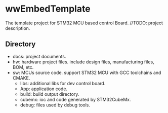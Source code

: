 # wwEmbedTemplate

The template project for STM32 MCU based control Board.
//TODO: project description.

## Directory

- docs: project documents.
- hw: hardware project files. include design files, manufacturing files, BOM, etc.
- sw: MCUs source code. support STM32 MCU with GCC toolchains and CMAKE. 
  - libs: additional libs for dev control board.
  - App: application code.
  - build: build output directory.
  - cubemx: ioc and code generated by STM32CubeMx.
  - debug: files used by debug tools.

